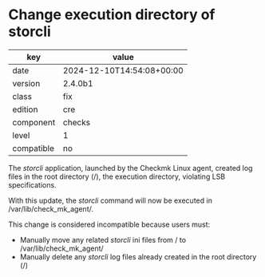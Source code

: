 [//]: # (werk v2)
# Change execution directory of storcli

key        | value
---------- | ---
date       | 2024-12-10T14:54:08+00:00
version    | 2.4.0b1
class      | fix
edition    | cre
component  | checks
level      | 1
compatible | no

The *storcli* application, launched by the Checkmk Linux agent, created log files in the root directory (/),
the execution directory, violating LSB specifications.

With this update, the *storcli* command will now be executed in /var/lib/check_mk_agent/.

This change is considered incompatible because users must:
- Manually move any related *storcli* ini files from / to /var/lib/check_mk_agent/
- Manually delete any *storcli* log files already created in the root directory (/)


